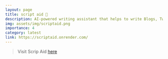 ```yaml
---
layout: page
title: script aid 🤖
description: AI-powered writing assistant that helps to write Blogs, Tweets, Emails & LinkedIn posts in effortless & efficient way.
img: assets/img/scriptaid.png
importance: 4
category: latest
link: https://scriptaid.onrender.com/
---
```


> Visit Scrip Aid [here](https://scriptaid.onrender.com/)